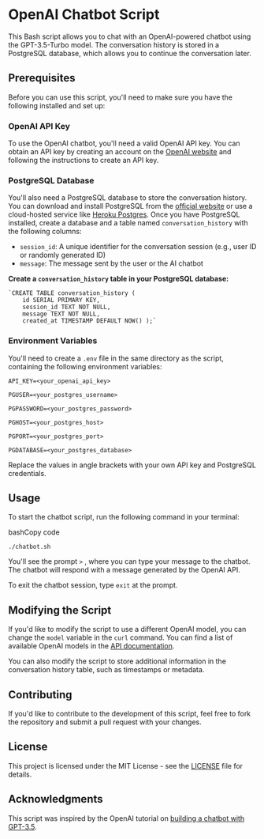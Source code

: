 # OpenAI Chatbot Script

This Bash script allows you to chat with an OpenAI-powered chatbot using the GPT-3.5-Turbo model. The conversation history is stored in a PostgreSQL database, which allows you to continue the conversation later.


## Prerequisites

Before you can use this script, you'll need to make sure you have the following installed and set up:

### OpenAI API Key

To use the OpenAI chatbot, you'll need a valid OpenAI API key. You can obtain an API key by creating an account on the [OpenAI website](https://beta.openai.com/signup/) and following the instructions to create an API key.

### PostgreSQL Database

You'll also need a PostgreSQL database to store the conversation history. You can download and install PostgreSQL from the [official website](https://www.postgresql.org/download/) or use a cloud-hosted service like [Heroku Postgres](https://www.heroku.com/postgres). Once you have PostgreSQL installed, create a database and a table named `conversation_history` with the following columns:

-   `session_id`: A unique identifier for the conversation session (e.g., user ID or randomly generated ID)
-   `message`: The message sent by the user or the AI chatbot

**Create a `conversation_history` table in your PostgreSQL database:**

    `CREATE TABLE conversation_history (
        id SERIAL PRIMARY KEY,
        session_id TEXT NOT NULL,
        message TEXT NOT NULL,
        created_at TIMESTAMP DEFAULT NOW() );`

### Environment Variables

You'll need to create a `.env` file in the same directory as the script, containing the following environment variables:


    API_KEY=<your_openai_api_key>

    PGUSER=<your_postgres_username>

    PGPASSWORD=<your_postgres_password>

    PGHOST=<your_postgres_host>

    PGPORT=<your_postgres_port>

    PGDATABASE=<your_postgres_database>

Replace the values in angle brackets with your own API key and PostgreSQL credentials.

## Usage

To start the chatbot script, run the following command in your terminal:

bashCopy code

`./chatbot.sh` 

You'll see the prompt `>` , where you can type your message to the chatbot. The chatbot will respond with a message generated by the OpenAI API.

To exit the chatbot session, type `exit` at the prompt.

## Modifying the Script

If you'd like to modify the script to use a different OpenAI model, you can change the `model` variable in the `curl` command. You can find a list of available OpenAI models in the [API documentation](https://beta.openai.com/docs/models/overview).

You can also modify the script to store additional information in the conversation history table, such as timestamps or metadata.

## Contributing

If you'd like to contribute to the development of this script, feel free to fork the repository and submit a pull request with your changes.

## License

This project is licensed under the MIT License - see the [LICENSE](https://github.com/openai/openai-openapi/blob/master/LICENSE) file for details.

## Acknowledgments

This script was inspired by the OpenAI tutorial on [building a chatbot with GPT-3.5](https://platform.openai.com/docs/modelsl).

